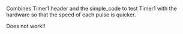 Combines Timer1 header and the simple_code to test Timer1 with the hardware so that the speed of each pulse is quicker.

Does not work!!

